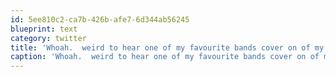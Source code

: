 ```yaml
---
id: 5ee810c2-ca7b-426b-afe7-6d344ab56245
blueprint: text
category: twitter
title: 'Whoah.  weird to hear one of my favourite bands cover on of my favourite U2 songs'
caption: 'Whoah.  weird to hear one of my favourite bands cover on of my favourite U2 songs'
---
```


